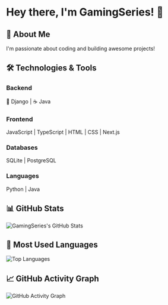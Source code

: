 # Hey there, I'm GamingSeries! 👋

## 🚀 About Me
I'm passionate about coding and building awesome projects!

## 🛠️ Technologies & Tools

### Backend
🐍 Django | ☕ Java

### Frontend
JavaScript | TypeScript | HTML | CSS | Next.js

### Databases
SQLite | PostgreSQL

### Languages
Python | Java

## 📊 GitHub Stats
![GamingSeries's GitHub Stats](https://github-readme-stats.vercel.app/api?username=GamingSeries&show_icons=true&theme=dark)

## 💼 Most Used Languages
![Top Languages](https://github-readme-stats.vercel.app/api/top-langs/?username=GamingSeries&layout=compact&theme=dark)

## 📈 GitHub Activity Graph
![GitHub Activity Graph](https://github-readme-streak-stats.herokuapp.com/?user=GamingSeries&theme=dark)
